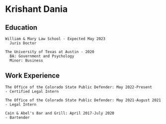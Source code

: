 # Krishant Dania


## Education

    William & Mary Law School - Expected May 2023
      Juris Doctor

    The University of Texas at Austin - 2020
      BA: Government and Psychology
      Minor: Business

## Work Experience

    The Office of the Colorado State Public Defender: May 2022-Present
    - Certified Legal Intern

    The Office of the Colorado State Public Defender: May 2021-August 2021
    - Legal Intern
    
    Cain & Abel's Bar and Grill: April 2017-July 2020
    - Bartender
